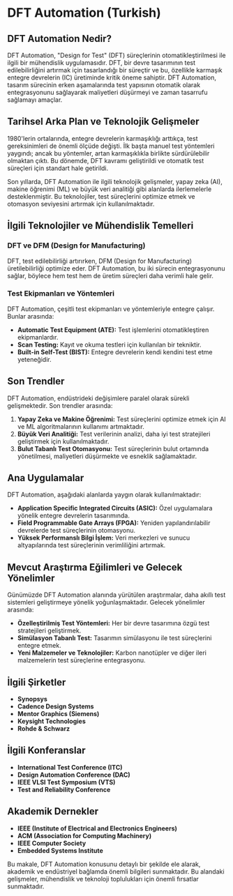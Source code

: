 # DFT Automation (Turkish)

## DFT Automation Nedir?

DFT Automation, "Design for Test" (DFT) süreçlerinin otomatikleştirilmesi ile ilgili bir mühendislik uygulamasıdır. DFT, bir devre tasarımının test edilebilirliğini artırmak için tasarlandığı bir süreçtir ve bu, özellikle karmaşık entegre devrelerin (IC) üretiminde kritik öneme sahiptir. DFT Automation, tasarım sürecinin erken aşamalarında test yapısının otomatik olarak entegrasyonunu sağlayarak maliyetleri düşürmeyi ve zaman tasarrufu sağlamayı amaçlar.

## Tarihsel Arka Plan ve Teknolojik Gelişmeler

1980'lerin ortalarında, entegre devrelerin karmaşıklığı arttıkça, test gereksinimleri de önemli ölçüde değişti. İlk başta manuel test yöntemleri yaygındı; ancak bu yöntemler, artan karmaşıklıkla birlikte sürdürülebilir olmaktan çıktı. Bu dönemde, DFT kavramı geliştirildi ve otomatik test süreçleri için standart hale getirildi. 

Son yıllarda, DFT Automation ile ilgili teknolojik gelişmeler, yapay zeka (AI), makine öğrenimi (ML) ve büyük veri analitiği gibi alanlarda ilerlemelerle desteklenmiştir. Bu teknolojiler, test süreçlerini optimize etmek ve otomasyon seviyesini artırmak için kullanılmaktadır.

## İlgili Teknolojiler ve Mühendislik Temelleri

### DFT ve DFM (Design for Manufacturing)

DFT, test edilebilirliği artırırken, DFM (Design for Manufacturing) üretilebilirliği optimize eder. DFT Automation, bu iki sürecin entegrasyonunu sağlar, böylece hem test hem de üretim süreçleri daha verimli hale gelir.

### Test Ekipmanları ve Yöntemleri

DFT Automation, çeşitli test ekipmanları ve yöntemleriyle entegre çalışır. Bunlar arasında:

- **Automatic Test Equipment (ATE):** Test işlemlerini otomatikleştiren ekipmanlardır.
- **Scan Testing:** Kayıt ve okuma testleri için kullanılan bir tekniktir.
- **Built-in Self-Test (BIST):** Entegre devrelerin kendi kendini test etme yeteneğidir.

## Son Trendler

DFT Automation, endüstrideki değişimlere paralel olarak sürekli gelişmektedir. Son trendler arasında:

1. **Yapay Zeka ve Makine Öğrenimi:** Test süreçlerini optimize etmek için AI ve ML algoritmalarının kullanımı artmaktadır.
2. **Büyük Veri Analitiği:** Test verilerinin analizi, daha iyi test stratejileri geliştirmek için kullanılmaktadır.
3. **Bulut Tabanlı Test Otomasyonu:** Test süreçlerinin bulut ortamında yönetilmesi, maliyetleri düşürmekte ve esneklik sağlamaktadır.

## Ana Uygulamalar

DFT Automation, aşağıdaki alanlarda yaygın olarak kullanılmaktadır:

- **Application Specific Integrated Circuits (ASIC):** Özel uygulamalara yönelik entegre devrelerin tasarımında.
- **Field Programmable Gate Arrays (FPGA):** Yeniden yapılandırılabilir devrelerde test süreçlerinin otomasyonu.
- **Yüksek Performanslı Bilgi İşlem:** Veri merkezleri ve sunucu altyapılarında test süreçlerinin verimliliğini artırmak.

## Mevcut Araştırma Eğilimleri ve Gelecek Yönelimler

Günümüzde DFT Automation alanında yürütülen araştırmalar, daha akıllı test sistemleri geliştirmeye yönelik yoğunlaşmaktadır. Gelecek yönelimler arasında:

- **Özelleştirilmiş Test Yöntemleri:** Her bir devre tasarımına özgü test stratejileri geliştirmek.
- **Simülasyon Tabanlı Test:** Tasarımın simülasyonu ile test süreçlerini entegre etmek.
- **Yeni Malzemeler ve Teknolojiler:** Karbon nanotüpler ve diğer ileri malzemelerin test süreçlerine entegrasyonu.

## İlgili Şirketler

- **Synopsys**
- **Cadence Design Systems**
- **Mentor Graphics (Siemens)**
- **Keysight Technologies**
- **Rohde & Schwarz**

## İlgili Konferanslar

- **International Test Conference (ITC)**
- **Design Automation Conference (DAC)**
- **IEEE VLSI Test Symposium (VTS)**
- **Test and Reliability Conference**

## Akademik Dernekler

- **IEEE (Institute of Electrical and Electronics Engineers)**
- **ACM (Association for Computing Machinery)**
- **IEEE Computer Society**
- **Embedded Systems Institute**

Bu makale, DFT Automation konusunu detaylı bir şekilde ele alarak, akademik ve endüstriyel bağlamda önemli bilgileri sunmaktadır. Bu alandaki gelişmeler, mühendislik ve teknoloji toplulukları için önemli fırsatlar sunmaktadır.